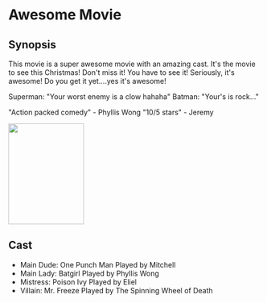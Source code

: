 # Awesome Movie

## Synopsis
This movie is a super awesome movie with an amazing cast. It's the movie to see this Christmas! Don't miss it! You have to see it! Seriously, it's awesome! Do you get it yet....yes it's awesome!

Superman: "Your worst enemy is a clow hahaha"
Batman: "Your's is rock..."

"Action packed comedy" - Phyllis Wong
"10/5 stars" - Jeremy

<img src="https://i.pinimg.com/originals/de/fe/41/defe4161c85305783030d6509bf6f382.jpg" style="height:200px; width: 150px;">

## Cast
- Main Dude: One Punch Man Played by Mitchell 
- Main Lady: Batgirl Played by Phyllis Wong
- Mistress: Poison Ivy Played by Eliel
- Villain: Mr. Freeze Played by The Spinning Wheel of Death
